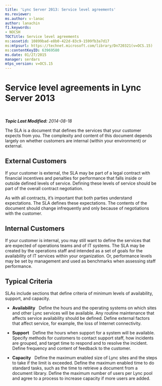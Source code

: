 ```yaml
---
title: 'Lync Server 2013: Service level agreements'
ms.reviewer: 
ms.author: v-lanac
author: lanachin
f1.keywords:
- NOCSH
TOCTitle: Service level agreements
ms:assetid: 10899bad-e8b0-422d-83c9-1599fb3a7d17
ms:mtpsurl: https://technet.microsoft.com/library/Dn720321(v=OCS.15)
ms:contentKeyID: 63969580
ms.date: 01/27/2015
manager: serdars
mtps_version: v=OCS.15
---
```


<div data-xmlns="http://www.w3.org/1999/xhtml">

<div class="topic" data-xmlns="http://www.w3.org/1999/xhtml" data-msxsl="urn:schemas-microsoft-com:xslt" data-cs="http://msdn.microsoft.com/en-us/">

<div data-asp="http://msdn2.microsoft.com/asp">

# Service level agreements in Lync Server 2013

</div>

<div id="mainSection">

<div id="mainBody">

<span> </span>

_**Topic Last Modified:** 2014-08-18_

The SLA is a document that defines the services that your customer expects from you. The complexity and content of this document depends largely on whether customers are internal (within your environment) or external.

<div>

## External Customers

If your customer is external, the SLA may be part of a legal contract with financial incentives and penalties for performance that falls inside or outside defined levels of service. Defining these levels of service should be part of the overall contract negotiation.

As with all contracts, it’s important that both parties understand expectations. The SLA defines these expectations. The contents of the document should change infrequently and only because of negotiations with the customer.

</div>

<div>

## Internal Customers

If your customer is internal, you may still want to define the services that are expected of operations teams and of IT systems. The SLA may be created by the operations staff and intended as a set of goals for the availability of IT services within your organization. Or, performance levels may be set by management and used as benchmarks when assessing staff performance.

</div>

<div>

## Typical Criteria

SLAs include sections that define criteria of minimum levels of availability, support, and capacity.

  - **Availability**   Define the hours and the operating systems on which sites and other Lync services will be available. Any routine maintenance that affects service availability should be defined. Define external factors that affect service, for example, the loss of Internet connectivity.

  - **Support**   Define the hours when support for a system will be available. Specify methods for customers to contact support staff, how incidents are grouped, and target time to respond and to resolve the incident. Define frequency and content of feedback to the customer.

  - **Capacity**   Define the maximum enabled size of Lync sites and the steps to take if the limit is exceeded. Define the maximum enabled time to do standard tasks, such as the time to retrieve a document from a document library. Define the maximum number of users per Lync pool and agree to a process to increase capacity if more users are added.

</div>

</div>

<span> </span>

</div>

</div>

</div>

